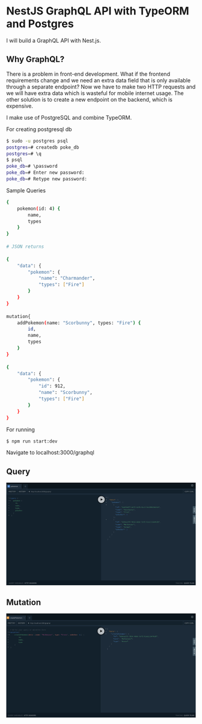 # NestJS GraphQL API with TypeORM and Postgres

I will build a GraphQL API with Nest.js. 

## Why GraphQL?
There is a problem in front-end development.
What if the frontend requirements change and we need an extra data field that is only available through a separate endpoint?
Now we have to make two HTTP requests and we will have extra data which is wasteful for mobile internet usage.
The other solution is to create a new endpoint on the backend, which is expensive.

I make use of PostgreSQL and combine TypeORM.

For creating postgresql db 
```bash
$ sudo -u postgres psql
postgres=# createdb poke_db
postgres=# \q
$ psql
poke_db=# \password
poke_db=# Enter new password:
poke_db=# Retype new password:
```

Sample Queries
```bash
{
    pokemon(id: 4) {
        name,
        types
    }
}

# JSON returns

{
    "data": {
        "pokemon": {
            "name": "Charmander",
            "types": ["Fire"]
        }
    }
}

mutation{
    addPokemon(name: "Scorbunny", types: "Fire") {
        id,
        name,
        types
    }
}

{
    "data": {
        "pokemon": {
            "id": 912,
            "name": "Scorbunny",
            "types": ["Fire"]
        }
    }
}
``` 

For running  

```bash
$ npm run start:dev
```

Navigate to localhost:3000/graphql

## Query
![01-Create Product.png](./assets/query.png)

## Mutation
![02-Get Products.png](./assets/mutation.png)